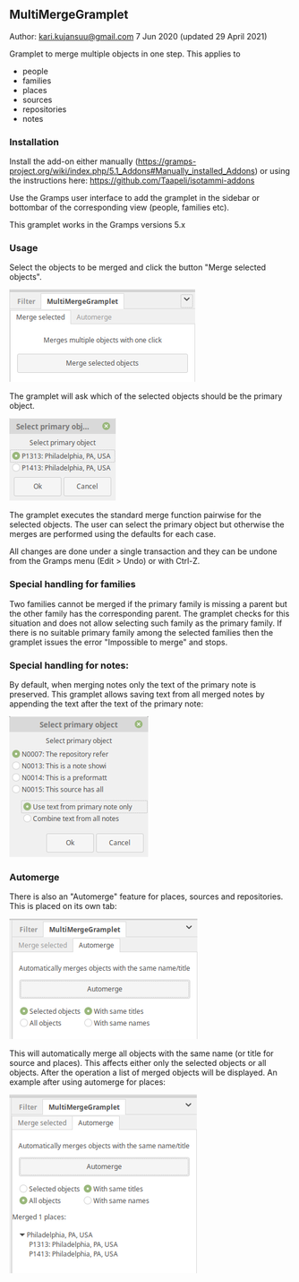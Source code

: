 MultiMergeGramplet
------------------
Author: kari.kujansuu@gmail.com
7 Jun 2020 (updated 29 April 2021)

Gramplet to merge multiple objects in one step. This applies to

- people
- families
- places
- sources
- repositories
- notes

### Installation

Install the add-on either manually (https://gramps-project.org/wiki/index.php/5.1_Addons#Manually_installed_Addons) or using the instructions here: https://github.com/Taapeli/isotammi-addons

Use the Gramps user interface to add the gramplet in the sidebar or bottombar of the corresponding view (people, families etc). 

This gramplet works in the Gramps versions 5.x

### Usage

Select the objects to be merged and click the button "Merge selected objects". 

![UI](MultiMerge.png)

The gramplet will ask which of the selected objects should be the primary object.

![Select primary object](SelectPrimary.png)

The gramplet executes the standard merge function pairwise for the selected objects. The user can select the primary object but otherwise the merges are performed using the defaults for each case.

All changes are done under a single transaction and they can be undone from the Gramps menu (Edit > Undo) or with Ctrl-Z.

### Special handling for families 

Two families cannot be merged if the primary family is missing a parent but the other family has the corresponding parent. The gramplet checks for this situation and does not allow selecting such family as the primary family. If there is no suitable primary family among the selected families then the gramplet issues the error "Impossible to merge" and stops.

### Special handling for notes:

By default, when merging notes only the text of the primary note is preserved. This gramplet allows saving text from all merged notes by appending the text after the text of the primary note:

![Select primary object](SelectPrimary2.png)


### Automerge

There is also an "Automerge" feature for places, sources and repositories. This is placed on its own tab:

![Automerge](Automerge.png)

This will automatically merge all objects with the same name (or title for source and places). This affects either only the selected objects or all objects. After the operation a list of merged objects will be displayed. An example after using automerge for places:

![Automerge results](Automerge2.png)



